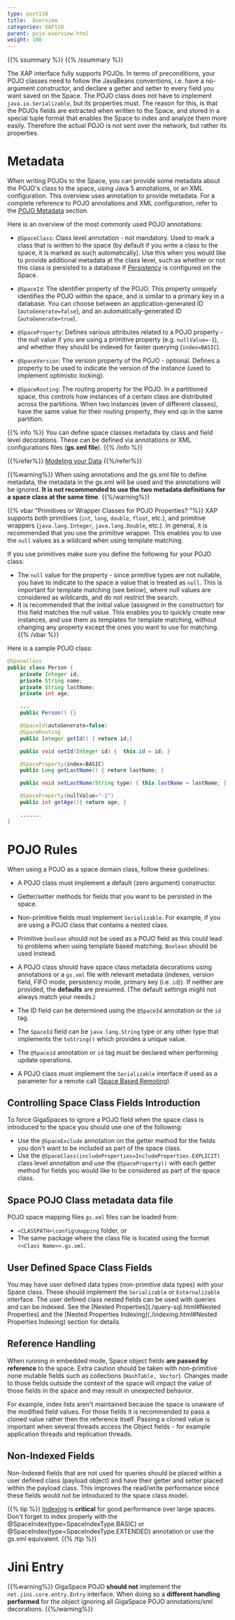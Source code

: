 ```yaml
---
type: post110
title:  Overview
categories: XAP110
parent: pojo-overview.html
weight: 100
---
```



{{% ssummary %}} {{% /ssummary %}}





The XAP interface fully supports POJOs. In terms of preconditions, your POJO classes need to follow the JavaBeans conventions, i.e. have a no-argument constructor, and declare a getter and setter to every field you want saved on the Space. The POJO class does not have to implement `java.io.Serializable`, but its properties must. The reason for this, is that the POJOs fields are extracted when written to the Space, and stored in a special tuple format that enables the Space to index and analyze them more easily. Therefore the actual POJO is not sent over the network, but rather its properties.

# Metadata

When writing POJOs to the Space, you can provide some metadata about the POJO's class to the space, using Java 5 annotations, or an XML configuration. This overview uses annotation to provide metadata. For a complete reference to POJO annotations and XML configuration, refer to the [POJO Metadata](./modeling-your-data.html) section.

Here is an overview of the most commonly used POJO annotations:

- `@SpaceClass`: Class level annotation - not mandatory. Used to mark a class that is written to the space (by default if you write a class to the space, it is marked as such automatically). Use this when you would like to provide additional metadata at the class level, such as whether or not this class is persisted to a database if [Persistency](./space-persistency.html) is configured on the Space.

- `@SpaceId`: The identifier property of the POJO. This property uniquely identifies the POJO within the space, and is similar to a primary key in a database. You can choose between an application-generated ID (`autoGenerate=false`), and an automatically-generated ID (`autoGenerate=true`).

- `@SpaceProperty`: Defines various attributes related to a POJO property - the null value if you are using a primitive property (e.g. `nullValue=-1`), and whether they should be indexed for faster querying (`index=BASIC`).

- `@SpaceVersion`: The version property of the POJO  - optional. Defines a property to be used to indicate the version of the instance (used to implement optimistic locking).

- `@SpaceRouting`: The routing property for the POJO. In a partitioned space, this controls how instances of a certain class are distributed across the partitions. When two instances (even of different classes), have the same value for their routing property, they end up in the same partition.

{{% info %}}
 You can define space classes metadata by class and field level decorations. These can be defined via annotations or XML configurations files (**gs.xml file**).
{{% /info %}}



{{%refer%}}
[Modeling your Data](./modeling-your-data.html)
{{%/refer%}}




{{%warning%}}
When using  annotations and the gs.xml file to define metadata, the metadata in the gs.xml will be used and the annotations will be ignored. **It is not recommended to use the two metadata definitions for a space class at the same time**.
{{%/warning%}}

{{% vbar "Primitives or Wrapper Classes for POJO Properties? "%}}
XAP supports both primitives (`int`, `long`, `double`, `float`, etc.), and primitive wrappers (`java.lang.Integer`, `java.lang.Double`, etc.). In general, it is recommended that you use the primitive wrapper. This enables you to use the `null` values as a wildcard when using template matching.

If you use primitives make sure you define the following for your POJO class:

- The `null` value for the property - since primitive types are not nullable, you have to indicate to the space a value that is treated as `null`. This is important for template matching (see below), where null values are considered as wildcards, and do not restrict the search.
- It is recommended that the initial value (assigned in the constructor) for this field matches the null value. This enables you to quickly create new instances, and use them as templates for template matching, without changing any property except the ones you want to use for matching.
{{% /vbar %}}

Here is a sample POJO class:


```java
@SpaceClass
public class Person {
    private Integer id;
    private String name;
    private String lastName;
    private int age;

    ...
    public Person() {}

    @SpaceId(autoGenerate=false)
    @SpaceRouting
    public Integer getId() { return id;}

    public void setId(Integer id) {  this.id = id; }

    @SpaceProperty(index=BASIC)
    public Long getLastName() { return lastName; }

    public void setLastName(String type) { this.lastName = lastName; }

    @SpaceProperty(nullValue="-1")
    public int getAge(){ return age; }

    .......
}
```


# POJO Rules

When using a POJO as a space domain class, follow these guidelines:

- A POJO class must implement a default (zero argument) constructor.
- Getter/setter methods for fields that you want to be persisted in the space.

- Non-primitive fields must implement `Serializable`. For example, if you are using a POJO class that contains a nested class.
- Primitive `boolean` should not be used as a POJO field as this could lead to problems when using template based matching. `Boolean` should be used instead.


- A POJO class should have space class metadata decorations using annotations or a `gs.xml` file with relevant metadata (indexes, version field, FIFO mode, persistency mode, primary key (i.e. `id`)). If neither are provided, the **defaults** are presumed. (The default settings might not always match your needs.)


- The ID field can be determined using the `@SpaceId` annotation or the `id` tag.
- The `SpaceId` field can be `java.lang.String` type or any other type that implements the `toString()` which provides a unique value.
- The `@Spaceid` annotation or `id` tag must be declared when performing update operations.



- A POJO class must implement the `Serializable`  interface if used as a parameter for a remote call ([Space Based Remoting](./space-based-remoting.html)).






## Controlling Space Class Fields Introduction

To force GigaSpaces to ignore a POJO field when the space class is introduced to the space you should use one of the following:

- Use the `@SpaceExclude` annotation on the getter method for the fields you don't want to be included as part of the space class.
- Use the `@SpaceClass(includeProperties=IncludeProperties.EXPLICIT)` class level annotation and use the `@SpaceProperty()` with each getter method for fields you would like to be considered as part of the space class.

## Space POJO Class metadata data file

POJO space mapping files `gs.xml` files can be loaded from:

- `<CLASSPATH>\config\mapping` folder, or
- The same package where the class file is located using the format `<<Class Name>>.gs.xml`.

## User Defined Space Class Fields

You may have user defined data types (non-primitive data types) with your Space class. These should implement the `Serializable` or `Externalizable` interface. The user defined class nested fields can be used with queries and can be indexed. See the [Nested Properties](./query-sql.html#Nested Properties) and the [Nested Properties Indexing](./indexing.html#Nested Properties Indexing) section for details.



## Reference Handling

When running in embedded mode, Space object fields **are passed by reference** to the space. Extra caution should be taken with non-primitive none mutable fields such as collections (`HashTable, Vector`). Changes made to those fields outside the context of the space will impact the value of those fields in the space and may result in unexpected behavior.

For example, index lists aren't maintained because the space is unaware of the modified field values. For those fields it is recommended to pass a cloned value rather then the reference itself. Passing a cloned value is important when several threads access the Object fields - for example application threads and replication threads.

## Non-Indexed Fields

Non-Indexed fields that are not used for queries should be placed within a user defined class (payload object) and have their getter and setter placed within the payload class. This improves the read/write performance since these fields would not be introduced to the space class model.

{{% tip %}}
[Indexing](./indexing-overview.html) is **critical** for good performance over large spaces. Don't forget to index properly with the @SpaceIndex(type=SpaceIndexType.BASIC) or @SpaceIndex(type=SpaceIndexType.EXTENDED) annotation or use the gs.xml equivalent.
{{% /tip %}}





# Jini Entry

{{%warning%}}
GigaSpace POJO **should not** implement the `net.jini.core.entry.Entry` interface. When doing so a **different handling performed** for the object ignoring all GigaSpace POJO annotations/xml decorations.
{{%/warning%}}
